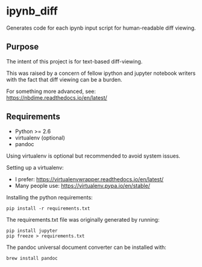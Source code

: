 ipynb_diff
==========

Generates code for each ipynb input script for human-readable diff viewing.

Purpose
-------

The intent of this project is for text-based diff-viewing.

This was raised by a concern of fellow ipython and jupyter notebook writers
with the fact that diff viewing can be a burden.

For something more advanced, see: https://nbdime.readthedocs.io/en/latest/

Requirements
------------

* Python >= 2.6
* virtualenv (optional)
* pandoc

Using virtualenv is optional but recommended to avoid system issues.

Setting up a virtualenv:
* I prefer: https://virtualenvwrapper.readthedocs.io/en/latest/
* Many people use: https://virtualenv.pypa.io/en/stable/

Installing the python requirements:
```
pip install -r requirements.txt
```

The requirements.txt file was originally generated by running:
```
pip install jupyter
pip freeze > requirements.txt
```

The pandoc universal document converter can be installed with:
```
brew install pandoc
```
